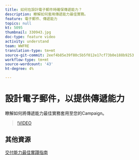 ```yaml
---
title: 如何在設計電子郵件時確保傳遞能力？
description: 瞭解如何套用傳遞能力最佳實務。
feature: 電子郵件、傳遞能力
topics: null
kt: 5095
thumbnail: 330943.jpg
doc-type: feature video
activity: understand
team: WWFRE
translation-type: tm+mt
source-git-commit: 2eef4b85e39f80c5b5f012e17cf73b0e188b9253
workflow-type: tm+mt
source-wordcount: '43'
ht-degree: 4%

---
```



# 設計電子郵件，以提供傳遞能力

瞭解如何將傳遞能力最佳實務套用至您的Campaign。

>[!VIDEO](https://video.tv.adobe.com/v/330943?quality=12)

## 其他資源

[交付能力最佳實踐指南](https://experienceleague.adobe.com/docs/deliverability-learn/deliverability-best-practice-guide/introduction.html)
